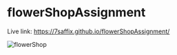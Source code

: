 # flowerShopAssignment

Live link: https://7saffix.github.io/flowerShopAssignment/


![flowerShop](https://github.com/7saffix/flowerShopAssignment/assets/130651861/1a4c27d4-9fe9-40e2-bdaa-47c9bd55c4b5)
